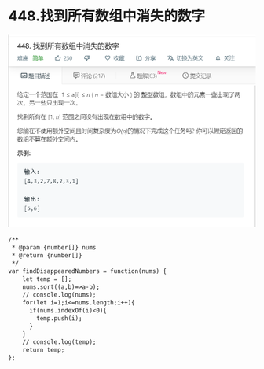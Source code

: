 # 448.找到所有数组中消失的数字
![](img/448.找到所有数组中消失的数字.png)  

```
/**
 * @param {number[]} nums
 * @return {number[]}
 */
var findDisappearedNumbers = function(nums) {
    let temp = [];
    nums.sort((a,b)=>a-b);
    // console.log(nums);
    for(let i=1;i<=nums.length;i++){
      if(nums.indexOf(i)<0){
        temp.push(i);
      }
    }
    // console.log(temp);
    return temp;
};
```